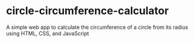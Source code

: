 # circle-circumference-calculator
A simple web app to calculate the circumference of a circle from its radius using HTML, CSS, and JavaScript
